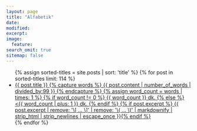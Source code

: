 ```yaml
---
layout: page
title: "Alfabetik"
date: 
modified:
excerpt:
image:
  feature:
search_omit: true
sitemap: false
---
```

<ul class="post-list">
{% assign sorted-titles = site.posts | sort: 'title' %}
{% for post in sorted-titles limit: 114 %}
  <li><article><a href="{{ site.url }}{{ post.url }}">{{ post.title }} <!-- Read time -->
{% capture words %}
	{{ post.content | number_of_words | divided_by:99 }}
{% endcapture %}
{% assign word_count = words | times: 1 %}
{% if word_count != 0 %}
	<span>{{ word_count }} dk.</span>
{% else %}
	<span> <{{ word_count | plus: 1 }} dk.</span>
{% endif %}<!-- Read time -->
{% if post.excerpt %} <span class="excerpt">{{ post.excerpt | remove: '\[ ... \]' | remove: '\( ... \)' | markdownify | strip_html | strip_newlines | escape_once }}</span>{% endif %}</a></article></li>
{% endfor %}
</ul>

